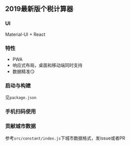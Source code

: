 ## 2019最新版个税计算器

### UI
  Material-UI + React

### 特性
- PWA
- 响应式布局，桌面和移动端同时支持
- 数据精准😏

### 启动与构建

见`package.json`

### 手机扫码使用

<!-- ![二维码](./.github/exported_qrcode_image.png) -->

### 贡献城市数据

参考`src/constant/index.js`下城市数据格式，发issue或者PR